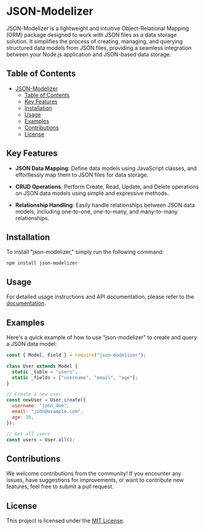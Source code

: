 # JSON-Modelizer

JSON-Modelizer is a lightweight and intuitive Object-Relational Mapping (ORM) package designed to work with JSON files as a data storage solution. It simplifies the process of creating, managing, and querying structured data models from JSON files, providing a seamless integration between your Node.js application and JSON-based data storage.

## Table of Contents

- [JSON-Modelizer](#json-modelizer)
  - [Table of Contents](#table-of-contents)
  - [Key Features](#key-features)
  - [Installation](#installation)
  - [Usage](#usage)
  - [Examples](#examples)
  - [Contributions](#contributions)
  - [License](#license)

## Key Features

- **JSON Data Mapping**: Define data models using JavaScript classes, and effortlessly map them to JSON files for data storage.

- **CRUD Operations**: Perform Create, Read, Update, and Delete operations on JSON data models using simple and expressive methods.

- **Relationship Handling**: Easily handle relationships between JSON data models, including one-to-one, one-to-many, and many-to-many relationships.

## Installation

To install "json-modelizer," simply run the following command:

```
npm install json-modelizer
```

## Usage

For detailed usage instructions and API documentation, please refer to the [documentation](DOCS.md).

## Examples

Here's a quick example of how to use "json-modelizer" to create and query a JSON data model:

```javascript
const { Model, Field } = require("json-modelizer");

class User extends Model {
  static _table = "users";
  static _fields = ["username", "email", "age"];
}

// Create a new user
const newUser = User.create({
  username: "john_doe",
  email: "john@example.com",
  age: 30,
});

// Get all users
const users = User.all();
```

## Contributions

We welcome contributions from the community! If you encounter any issues, have suggestions for improvements, or want to contribute new features, feel free to submit a pull request.

## License

This project is licensed under the [MIT License](LICENSE).
